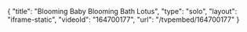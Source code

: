 {
    "title": "Blooming Baby Blooming Bath Lotus",
    "type": "solo",
    "layout": "iframe-static",
    "videoId": "164700177",
    "url": "\/tvpembed\/164700177"
}